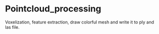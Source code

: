 # Pointcloud_processing
Voxelization, feature extraction, draw colorful mesh and write it to ply and las file.
